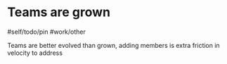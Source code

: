 # Teams are grown
#self/todo/pin #work/other 

Teams are better evolved than grown, adding members is extra friction in velocity to address